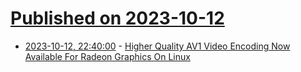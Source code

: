# [Published on 2023-10-12](index.md)

* [2023-10-12, 22:40:00](https://linux.slashdot.org/story/23/10/12/2050229/higher-quality-av1-video-encoding-now-available-for-radeon-graphics-on-linux?utm_source=rss1.0mainlinkanon&utm_medium=feed) - [Higher Quality AV1 Video Encoding Now Available For Radeon Graphics On Linux](https://linux.slashdot.org/story/23/10/12/2050229/higher-quality-av1-video-encoding-now-available-for-radeon-graphics-on-linux?utm_source=rss1.0mainlinkanon&utm_medium=feed)
